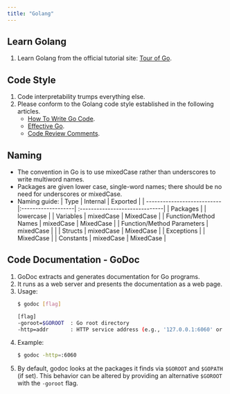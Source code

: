 ```yaml
---
title: "Golang"
---
```


## Learn Golang
1. Learn Golang from the official tutorial site: [Tour of Go](https://tour.golang.org/).

## Code Style
1. Code interpretability trumps everything else.
1. Please conform to the Golang code style established in the following articles. 
    + [How To Write Go Code](https://golang.org/doc/code.html).
    + [Effective Go](https://golang.org/doc/effective_go.html).
    + [Code Review Comments](https://github.com/golang/go/wiki/CodeReviewComments).

## Naming    
+ The convention in Go is to use mixedCase rather than underscores to write multiword names.
+ Packages are given lower case, single-word names; there should be no need for underscores or mixedCase. 
+ Naming guide:
    | Type                       | Internal           | Exported                       |
    | ---------------------------|:-------------------| :------------------------------|
    | Packages	                 |                    | lowercase                      |
    | Variables 	             | mixedCase          |	MixedCase                      |
    | Function/Method Names	     | mixedCase          |	MixedCase                      |
    | Function/Method Parameters | mixedCase          |	                               |
    | Structs                    | mixedCase          |	MixedCase                      |
    | Exceptions	             |                    |	MixedCase                      |
    | Constants	                 | mixedCase          | MixedCase                      |

## Code Documentation - GoDoc
1. GoDoc extracts and generates documentation for Go programs.
1. It runs as a web server and presents the documentation as a web page.
1. Usage:
    ```bash
    $ godoc [flag]

    [flag]
    -goroot=$GOROOT  : Go root directory
    -http=addr       : HTTP service address (e.g., '127.0.0.1:6060' or just ':6060')
    ```
1. Example:    
    ```bash
    $ godoc -http=:6060
    ```
1. By default, godoc looks at the packages it finds via `$GOROOT` and `$GOPATH` (if set). This behavior can be altered by providing an alternative `$GOROOT` with the `-goroot` flag. 